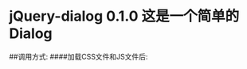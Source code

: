 jQuery-dialog 0.1.0
这是一个简单的Dialog
=======

##调用方式:
####加载CSS文件和JS文件后:
    <script>
    var dialog = $.jdialog.create(content,name).show();
    /*
      content 是字符串内容可以是HTML
      name 是对象标识,当丢失对象句柄的时候可以用标识重新获得
    */
    <script>
    
##实例接口:
    show() 显示
    hide() 隐藏
    html(content) 重置内容
    reset() 重置内容
    
##主对象接口:
    $.jdialog.create(content,name); 创建一个新的dialog
    $.get(name); 根据name标识重新获得实例对象
